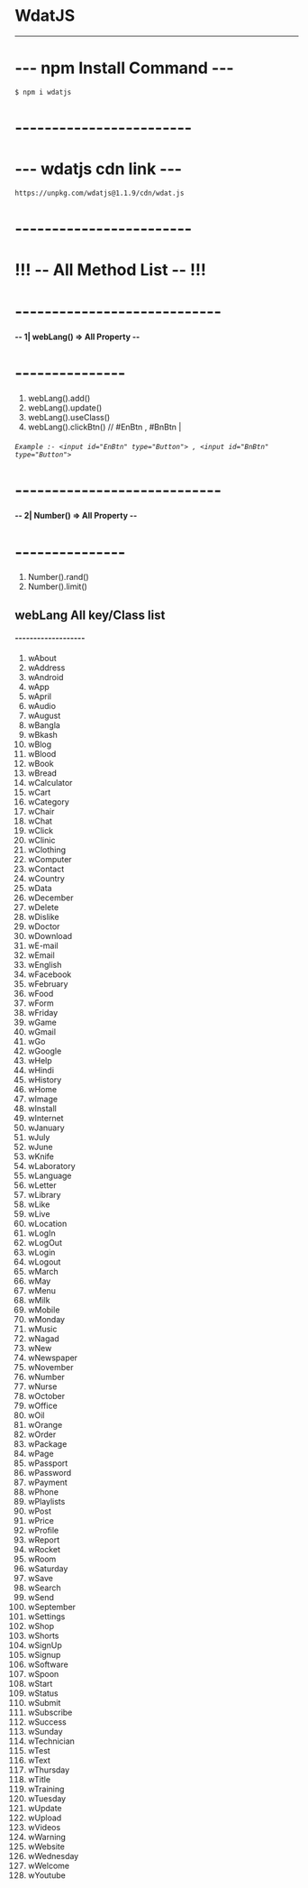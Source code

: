 # WdatJS 
---------------
# --- npm Install Command ---
`$ npm i wdatjs`
# ------------------------
# --- wdatjs cdn link ---
`https://unpkg.com/wdatjs@1.1.9/cdn/wdat.js`
# ------------------------
# !!! -- All Method List -- !!!
# ----------------------------
#### -- 1| webLang() => All Property --
# ---------------
1. webLang().add()
1. webLang().update()
2. webLang().useClass()
3. webLang().clickBtn() // #EnBtn , #BnBtn | 
###### `Example :- <input id="EnBtn" type="Button"> , <input id="BnBtn" type="Button">`
# ----------------------------
#### -- 2| Number() => All Property --
# ---------------
1. Number().rand()
2. Number().limit()

## webLang All key/Class list
#### -------------------


1. wAbout
2. wAddress
3. wAndroid
4. wApp
5. wApril
6. wAudio
7. wAugust
8. wBangla
9. wBkash
10. wBlog
11. wBlood
12. wBook
13. wBread
14. wCalculator
15. wCart
16. wCategory
17. wChair
18. wChat
19. wClick
20. wClinic
21. wClothing
22. wComputer
23. wContact
24. wCountry
25. wData
26. wDecember
27. wDelete
28. wDislike
29. wDoctor
30. wDownload
31. wE-mail
32. wEmail
33. wEnglish
34. wFacebook
35. wFebruary
36. wFood
37. wForm
38. wFriday
39. wGame
40. wGmail
41. wGo
42. wGoogle
43. wHelp
44. wHindi
45. wHistory
46. wHome
47. wImage
48. wInstall
49. wInternet
50. wJanuary
51. wJuly
52. wJune
53. wKnife
54. wLaboratory
55. wLanguage
56. wLetter
57. wLibrary
58. wLike
59. wLive
60. wLocation
61. wLogIn
62. wLogOut
63. wLogin
64. wLogout
65. wMarch
66. wMay
67. wMenu
68. wMilk
69. wMobile
70. wMonday
71. wMusic
72. wNagad
73. wNew
74. wNewspaper
75. wNovember
76. wNumber
77. wNurse
78. wOctober
79. wOffice
80. wOil
81. wOrange
82. wOrder
83. wPackage
84. wPage
85. wPassport
86. wPassword
87. wPayment
88. wPhone
89. wPlaylists
90. wPost
91. wPrice
92. wProfile
93. wReport
94. wRocket
95. wRoom
96. wSaturday
97. wSave
98. wSearch
99. wSend
100. wSeptember
101. wSettings
102. wShop
103. wShorts
104. wSignUp
105. wSignup
106. wSoftware
107. wSpoon
108. wStart
109. wStatus
110. wSubmit
111. wSubscribe
112. wSuccess
113. wSunday
114. wTechnician
115. wTest
116. wText
117. wThursday
118. wTitle
119. wTraining
120. wTuesday
121. wUpdate
122. wUpload
123. wVideos
124. wWarning
125. wWebsite
126. wWednesday
127. wWelcome
128. wYoutube

